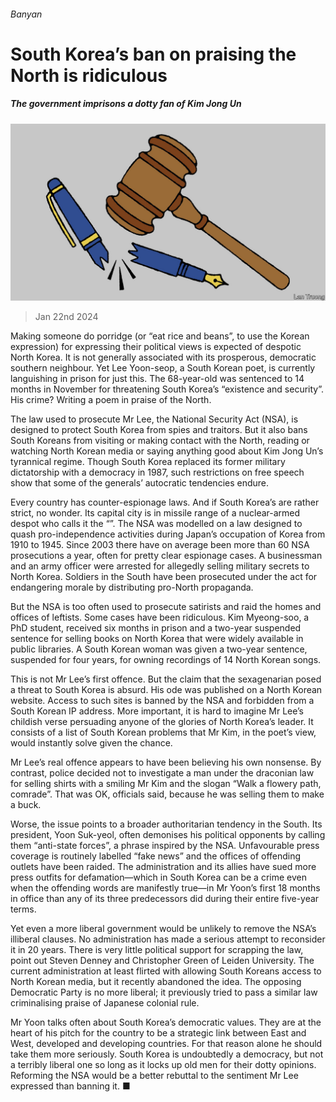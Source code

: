 ###### Banyan

# South Korea’s ban on praising the North is ridiculous 

##### The government imprisons a dotty fan of Kim Jong Un 

![image](images/20240127_ASD001.jpg) 

> Jan 22nd 2024 

Making someone do porridge (or “eat rice and beans”, to use the Korean expression) for expressing their political views is expected of despotic North Korea. It is not generally associated with its prosperous, democratic southern neighbour. Yet Lee Yoon-seop, a South Korean poet, is currently languishing in prison for just this. The 68-year-old was sentenced to 14 months in November for threatening South Korea’s “existence and security”. His crime? Writing a poem in praise of the North.

The law used to prosecute Mr Lee, the National Security Act (NSA), is designed to protect South Korea from spies and traitors. But it also bans South Koreans from visiting or making contact with the North, reading or watching North Korean media or saying anything good about Kim Jong Un’s tyrannical regime. Though South Korea replaced its former military dictatorship with a democracy in 1987, such restrictions on free speech show that some of the generals’ autocratic tendencies endure.

Every country has counter-espionage laws. And if South Korea’s are rather strict, no wonder. Its capital city is in missile range of a nuclear-armed despot who calls it the “”. The NSA was modelled on a law designed to quash pro-independence activities during Japan’s occupation of Korea from 1910 to 1945. Since 2003 there have on average been more than 60 NSA prosecutions a year, often for pretty clear espionage cases. A businessman and an army officer were arrested for allegedly selling military secrets to North Korea. Soldiers in the South have been prosecuted under the act for endangering morale by distributing pro-North propaganda. 

But the NSA is too often used to prosecute satirists and raid the homes and offices of leftists. Some cases have been ridiculous. Kim Myeong-soo, a PhD student, received six months in prison and a two-year suspended sentence for selling books on North Korea that were widely available in public libraries. A South Korean woman was given a two-year sentence, suspended for four years, for owning recordings of 14 North Korean songs. 

This is not Mr Lee’s first offence. But the claim that the sexagenarian posed a threat to South Korea is absurd. His ode was published on a North Korean website. Access to such sites is banned by the NSA and forbidden from a South Korean IP address. More important, it is hard to imagine Mr Lee’s childish verse persuading anyone of the glories of North Korea’s leader. It consists of a list of South Korean problems that Mr Kim, in the poet’s view, would instantly solve given the chance.

Mr Lee’s real offence appears to have been believing his own nonsense. By contrast, police decided not to investigate a man under the draconian law for selling shirts with a smiling Mr Kim and the slogan “Walk a flowery path, comrade”. That was OK, officials said, because he was selling them to make a buck. 

Worse, the issue points to a broader authoritarian tendency in the South. Its president, Yoon Suk-yeol, often demonises his political opponents by calling them “anti-state forces”, a phrase inspired by the NSA. Unfavourable press coverage is routinely labelled “fake news” and the offices of offending outlets have been raided. The administration and its allies have sued more press outfits for defamation—which in South Korea can be a crime even when the offending words are manifestly true—in Mr Yoon’s first 18 months in office than any of its three predecessors did during their entire five-year terms.

Yet even a more liberal government would be unlikely to remove the NSA’s illiberal clauses. No administration has made a serious attempt to reconsider it in 20 years. There is very little political support for scrapping the law, point out Steven Denney and Christopher Green of Leiden University. The current administration at least flirted with allowing South Koreans access to North Korean media, but it recently abandoned the idea. The opposing Democratic Party is no more liberal; it previously tried to pass a similar law criminalising praise of Japanese colonial rule. 

Mr Yoon talks often about South Korea’s democratic values. They are at the heart of his pitch for the country to be a strategic link between East and West, developed and developing countries. For that reason alone he should take them more seriously. South Korea is undoubtedly a democracy, but not a terribly liberal one so long as it locks up old men for their dotty opinions. Reforming the NSA would be a better rebuttal to the sentiment Mr Lee expressed than banning it. ■





